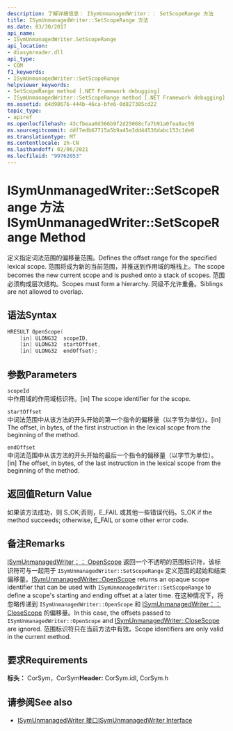 ```yaml
---
description: 了解详细信息： ISymUnmanagedWriter：： SetScopeRange 方法
title: ISymUnmanagedWriter::SetScopeRange 方法
ms.date: 03/30/2017
api_name:
- ISymUnmanagedWriter.SetScopeRange
api_location:
- diasymreader.dll
api_type:
- COM
f1_keywords:
- ISymUnmanagedWriter::SetScopeRange
helpviewer_keywords:
- SetScopeRange method [.NET Framework debugging]
- ISymUnmanagedWriter::SetScopeRange method [.NET Framework debugging]
ms.assetid: d4d98676-444b-46ca-bfe6-0d827385cd22
topic_type:
- apiref
ms.openlocfilehash: 43cfbeaa0d366b9f2d25068cfa7b91a0fea8ac59
ms.sourcegitcommit: ddf7edb67715a5b9a45e3dd44536dabc153c1de0
ms.translationtype: MT
ms.contentlocale: zh-CN
ms.lasthandoff: 02/06/2021
ms.locfileid: "99762053"
---
```

# <a name="isymunmanagedwritersetscoperange-method"></a><span data-ttu-id="c1a15-103">ISymUnmanagedWriter::SetScopeRange 方法</span><span class="sxs-lookup"><span data-stu-id="c1a15-103">ISymUnmanagedWriter::SetScopeRange Method</span></span>

<span data-ttu-id="c1a15-104">定义指定词法范围的偏移量范围。</span><span class="sxs-lookup"><span data-stu-id="c1a15-104">Defines the offset range for the specified lexical scope.</span></span> <span data-ttu-id="c1a15-105">范围将成为新的当前范围，并推送到作用域的堆栈上。</span><span class="sxs-lookup"><span data-stu-id="c1a15-105">The scope becomes the new current scope and is pushed onto a stack of scopes.</span></span> <span data-ttu-id="c1a15-106">范围必须构成层次结构。</span><span class="sxs-lookup"><span data-stu-id="c1a15-106">Scopes must form a hierarchy.</span></span> <span data-ttu-id="c1a15-107">同级不允许重叠。</span><span class="sxs-lookup"><span data-stu-id="c1a15-107">Siblings are not allowed to overlap.</span></span>  
  
## <a name="syntax"></a><span data-ttu-id="c1a15-108">语法</span><span class="sxs-lookup"><span data-stu-id="c1a15-108">Syntax</span></span>  
  
```cpp  
HRESULT OpenScope(  
    [in] ULONG32  scopeID,  
    [in] ULONG32  startOffset,  
    [in] ULONG32  endOffset);  
```  
  
## <a name="parameters"></a><span data-ttu-id="c1a15-109">参数</span><span class="sxs-lookup"><span data-stu-id="c1a15-109">Parameters</span></span>  

 `scopeId`  
 <span data-ttu-id="c1a15-110">中作用域的作用域标识符。</span><span class="sxs-lookup"><span data-stu-id="c1a15-110">[in] The scope identifier for the scope.</span></span>  
  
 `startOffset`  
 <span data-ttu-id="c1a15-111">中词法范围中从该方法的开头开始的第一个指令的偏移量（以字节为单位）。</span><span class="sxs-lookup"><span data-stu-id="c1a15-111">[in] The offset, in bytes, of the first instruction in the lexical scope from the beginning of the method.</span></span>  
  
 `endOffset`  
 <span data-ttu-id="c1a15-112">中词法范围中从该方法的开头开始的最后一个指令的偏移量（以字节为单位）。</span><span class="sxs-lookup"><span data-stu-id="c1a15-112">[in] The offset, in bytes, of the last instruction in the lexical scope from the beginning of the method.</span></span>  
  
## <a name="return-value"></a><span data-ttu-id="c1a15-113">返回值</span><span class="sxs-lookup"><span data-stu-id="c1a15-113">Return Value</span></span>  

 <span data-ttu-id="c1a15-114">如果该方法成功，则 S_OK;否则，E_FAIL 或其他一些错误代码。</span><span class="sxs-lookup"><span data-stu-id="c1a15-114">S_OK if the method succeeds; otherwise, E_FAIL or some other error code.</span></span>  
  
## <a name="remarks"></a><span data-ttu-id="c1a15-115">备注</span><span class="sxs-lookup"><span data-stu-id="c1a15-115">Remarks</span></span>  

 <span data-ttu-id="c1a15-116">[ISymUnmanagedWriter：： OpenScope](isymunmanagedwriter-openscope-method.md) 返回一个不透明的范围标识符，该标识符可与一起用于 `ISymUnmanagedWriter::SetScopeRange` 定义范围的起始和结束偏移量。</span><span class="sxs-lookup"><span data-stu-id="c1a15-116">[ISymUnmanagedWriter::OpenScope](isymunmanagedwriter-openscope-method.md) returns an opaque scope identifier that can be used with `ISymUnmanagedWriter::SetScopeRange` to define a scope's starting and ending offset at a later time.</span></span> <span data-ttu-id="c1a15-117">在这种情况下，将忽略传递到 `ISymUnmanagedWriter::OpenScope` 和 [ISymUnmanagedWriter：： CloseScope](isymunmanagedwriter-closescope-method.md) 的偏移量。</span><span class="sxs-lookup"><span data-stu-id="c1a15-117">In this case, the offsets passed to `ISymUnmanagedWriter::OpenScope` and [ISymUnmanagedWriter::CloseScope](isymunmanagedwriter-closescope-method.md) are ignored.</span></span> <span data-ttu-id="c1a15-118">范围标识符只在当前方法中有效。</span><span class="sxs-lookup"><span data-stu-id="c1a15-118">Scope identifiers are only valid in the current method.</span></span>  
  
## <a name="requirements"></a><span data-ttu-id="c1a15-119">要求</span><span class="sxs-lookup"><span data-stu-id="c1a15-119">Requirements</span></span>  

 <span data-ttu-id="c1a15-120">**标头：** CorSym，CorSym</span><span class="sxs-lookup"><span data-stu-id="c1a15-120">**Header:** CorSym.idl, CorSym.h</span></span>  
  
## <a name="see-also"></a><span data-ttu-id="c1a15-121">请参阅</span><span class="sxs-lookup"><span data-stu-id="c1a15-121">See also</span></span>

- [<span data-ttu-id="c1a15-122">ISymUnmanagedWriter 接口</span><span class="sxs-lookup"><span data-stu-id="c1a15-122">ISymUnmanagedWriter Interface</span></span>](isymunmanagedwriter-interface.md)

